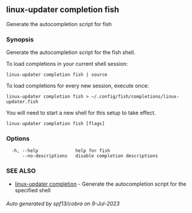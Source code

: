 ## linux-updater completion fish

Generate the autocompletion script for fish

### Synopsis

Generate the autocompletion script for the fish shell.

To load completions in your current shell session:

	linux-updater completion fish | source

To load completions for every new session, execute once:

	linux-updater completion fish > ~/.config/fish/completions/linux-updater.fish

You will need to start a new shell for this setup to take effect.


```
linux-updater completion fish [flags]
```

### Options

```
  -h, --help              help for fish
      --no-descriptions   disable completion descriptions
```

### SEE ALSO

* [linux-updater completion](linux-updater_completion.md)	 - Generate the autocompletion script for the specified shell

###### Auto generated by spf13/cobra on 9-Jul-2023
